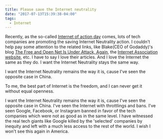 ```yaml
---
title: Please save the Internet neutrality
date: "2017-07-13T15:39:38-04:00"
tags:
  - Internet
---
```


Recently, as the so-called [Internet of action day](https://www.battleforthenet.com/july12/) comes, lots of tech companies are promoting the saving Internet Neutrality action. I couldn't help pay some attention to the related links, like Blake(CEO of Godaddy)'s blog [The Free and Open Net Is Under Attack, Again](https://blakesblog.com/2017/07/netneutrality/), the [Internet Association website](https://www.battleforthenet.com/july12/), etc. I have to say I love their articles. And I love the Internet the same as they do. I want the Internet Neutrality stays the same way.

I want the Internet Neutrality remains the way it is, cause I've seen the opposite case in China.

To me, the best part of Internet is the freedom, and I can never get it without equal openness.

I want the Internet Neutrality remains the way it is, cause I've seen the opposite case in China. I've seen the Internet with throttlings and bans. I've seen Google, Facebook, or Instagram banned in favor of the tech companies which were not as good as in the same level. I have witnessed the real tech giants like Google killed by the 'selected' companies by inequity and left with a much less access to the rest of the world. I wish I won't see this again in America.
